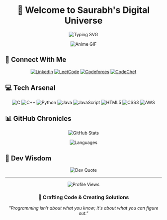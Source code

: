 <div align="center">

# 🌌 Welcome to Saurabh's Digital Universe

![Typing SVG](https://readme-typing-svg.demolab.com?font=Fira+Code&weight=600&size=28&duration=3000&pause=1000&color=6A5ACD&center=true&vCenter=true&repeat=false&width=580&lines=Hey+there%2C+I'm+Saurabh+%F0%9F%91%8B;A+Passionate+Programmer+from+India+%F0%9F%87%AE%F0%9F%87%B3)

![Anime GIF](https://i.imgflip.com/9fapub.gif)

</div>

## 🌟 Connect With Me
<div align="center">

[![LinkedIn](https://img.shields.io/badge/LinkedIn-%230077B5.svg?style=for-the-badge&logo=linkedin&logoColor=white)](https://linkedin.com/in/saurabh-shukla31/)
[![LeetCode](https://img.shields.io/badge/LeetCode-%23FFA116.svg?style=for-the-badge&logo=LeetCode&logoColor=white)](https://leetcode.com/saurabhkshukla31)
[![Codeforces](https://img.shields.io/badge/Codeforces-%231F8ACB.svg?style=for-the-badge&logo=Codeforces&logoColor=white)](https://codeforces.com/profile/saurabhshukla31)
[![CodeChef](https://img.shields.io/badge/CodeChef-%23777BB4.svg?style=for-the-badge&logo=CodeChef&logoColor=white)](https://www.codechef.com/users/saurabhkshukla)

</div>

## 💻 Tech Arsenal
<div align="center">

![C](https://img.shields.io/badge/C-%23555555.svg?style=for-the-badge&logo=c&logoColor=A8B9CC)
![C++](https://img.shields.io/badge/C++-%23044F88.svg?style=for-the-badge&logo=c%2B%2B&logoColor=white)
![Python](https://img.shields.io/badge/Python-%233776AB.svg?style=for-the-badge&logo=python&logoColor=white)
![Java](https://img.shields.io/badge/Java-%23ED8B00.svg?style=for-the-badge&logo=openjdk&logoColor=white)
![JavaScript](https://img.shields.io/badge/JavaScript-%23323330.svg?style=for-the-badge&logo=javascript&logoColor=%23F7DF1E)
![HTML5](https://img.shields.io/badge/HTML5-%23E34F26.svg?style=for-the-badge&logo=html5&logoColor=white)
![CSS3](https://img.shields.io/badge/CSS3-%231572B6.svg?style=for-the-badge&logo=css3&logoColor=white)
![AWS](https://img.shields.io/badge/AWS-%23FF9900.svg?style=for-the-badge&logo=amazon-aws&logoColor=white)

</div>

## 📊 GitHub Chronicles
<div align="center">

![GitHub Stats](https://github-readme-stats.vercel.app/api?username=saurabhshukla31&theme=midnight-purple&hide_border=true&include_all_commits=true&count_private=true)

![Languages](https://github-readme-stats.vercel.app/api/top-langs/?username=saurabhshukla31&theme=midnight-purple&hide_border=true&include_all_commits=true&count_private=true&layout=compact)

</div>

## 💭 Dev Wisdom
<div align="center">

![Dev Quote](https://quotes-github-readme.vercel.app/api?type=horizontal&theme=tokyonight)

---
![Profile Views](https://visitcount.itsvg.in/api?id=saurabhshukla31&icon=5&color=6)

</div>

<div align="center">
  
### 🌠 Crafting Code & Creating Solutions

*"Programming isn't about what you know; it's about what you can figure out."*

</div>
